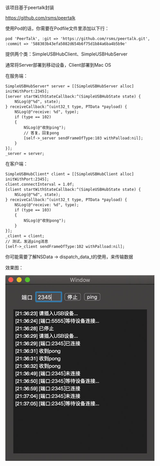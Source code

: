 该项目基于peertalk封装

https://github.com/rsms/peertalk

使用Pod的话，你需要在Podfile文件里添加以下行：

``````
pod 'PeerTalk', :git => 'https://github.com/rsms/peertalk.git', :commit => '588303b43efa5082d654b6f75d1b84a6ba4b5b9e'
``````

提供两个类：SimpleUSBHubClient、SimpleUSBHubServer

通常将Server部署到移动设备，Client部署到Mac OS

在服务端：

``````
SimpleUSBHubServer* server = [[SimpleUSBHubServer alloc] initWithPort:2345];
[server startWithStateCallback:^(SimpleUSBHubState state) {
	NSLog(@"%d", state);
} receiveCallback:^(uint32_t type, PTData *payload) {
    NSLog(@"receive: %d", type);
    if (type == 102)
    {
    	NSLog(@"收到ping");
    	// 答复，回复pong
    	[self->_server sendFrameOfType:103 withPalload:nil];
    }
}];
_server = server;
``````

在客户端：

``````
SimpleUSBHubClient* client = [[SimpleUSBHubClient alloc] initWithPort:2345];
client.connectInterval = 1.0f;
[client startWithStateCallback:^(SimpleUSBHubState state) {
	NSLog(@"%d", state);
} receiveCallback:^(uint32_t type, PTData *payload) {
    NSLog(@"receive: %d", type);
    if (type == 103)
    {
    	NSLog(@"收到pong");
    }
}];
_client = client;
// 测试，发送ping消息
[self->_client sendFrameOfType:102 withPalload:nil];
``````

你可能需要了解NSData -> dispatch_data_t的使用，来传输数据

效果图：

![image-20190507215400090](test.jpg)